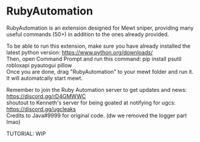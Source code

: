 # RubyAutomation

RubyAutomation is an extension designed for Mewt sniper, providing many useful commands (50+) in addition to the ones already provided.  

To be able to run this extension, make sure you have already installed the latest python version: https://www.python.org/downloads/  
Then, open Command Prompt and run this command: pip install psutil robloxapi pyautogui pillow  
Once you are done, drag "RubyAutomation" to your mewt folder and run it. It will automatcally start mewt.  

Remember to join the Ruby Automation server to get updates and news: https://discord.gg/rD4GMWWC  
shoutout to Kenneth's server for being goated at notifying for ugcs: https://discord.gg/ugcleaks  
Credits to Java#9999 for original code. (dw we removed the logger part lmao)  

TUTORIAL: WIP
